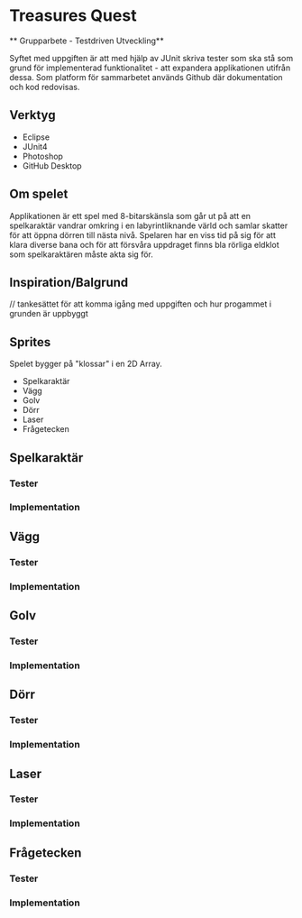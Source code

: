 # Treasures Quest
** Grupparbete - Testdriven Utveckling**


Syftet med uppgiften är att med hjälp av JUnit skriva tester som ska stå som grund för implementerad funktionalitet - att expandera applikationen utifrån dessa. Som platform för sammarbetet används Github där dokumentation och kod redovisas.

## Verktyg

* Eclipse
* JUnit4 
* Photoshop
* GitHub Desktop


## Om spelet

Applikationen är ett spel med 8-bitarskänsla som går ut på att en spelkaraktär vandrar omkring i en labyrintliknande värld och samlar skatter för att öppna dörren till nästa nivå. Spelaren har en viss tid på sig för att klara diverse bana och för att försvåra uppdraget finns bla rörliga eldklot som spelkaraktären måste akta sig för. 

## Inspiration/Balgrund

// tankesättet för att komma igång med uppgiften och hur progammet i grunden är uppbyggt 

## Sprites

Spelet bygger på "klossar" i en 2D Array.

* Spelkaraktär 
* Vägg
* Golv
* Dörr
* Laser
* Frågetecken

## Spelkaraktär

### Tester

### Implementation

## Vägg

### Tester

### Implementation

## Golv

### Tester

### Implementation

## Dörr

### Tester

### Implementation

## Laser

### Tester

### Implementation

## Frågetecken 

### Tester

### Implementation

